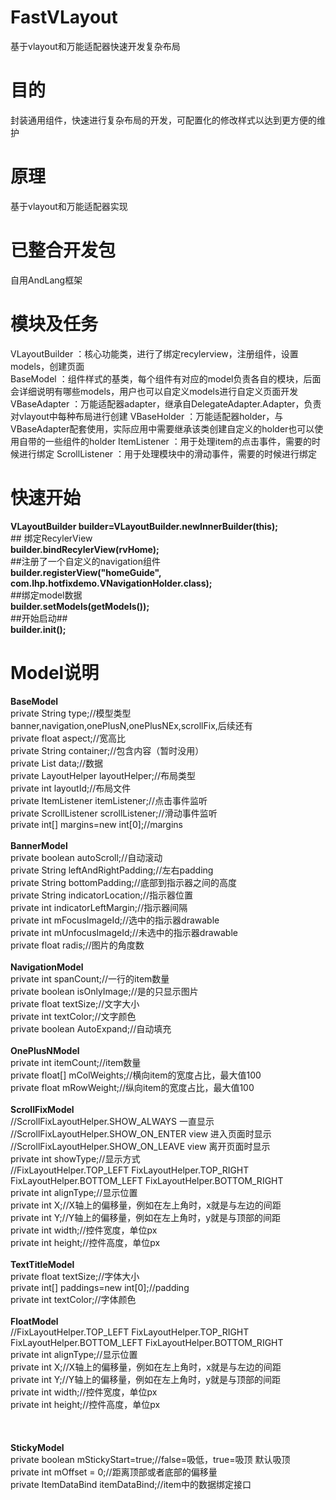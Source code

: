 # FastVLayout
基于vlayout和万能适配器快速开发复杂布局

# 目的
封装通用组件，快速进行复杂布局的开发，可配置化的修改样式以达到更方便的维护

# 原理
基于vlayout和万能适配器实现

# 已整合开发包
自用AndLang框架

# 模块及任务
VLayoutBuilder ：核心功能类，进行了绑定recylerview，注册组件，设置models，创建页面<br>
BaseModel ：组件样式的基类，每个组件有对应的model负责各自的模块，后面会详细说明有哪些models，用户也可以自定义models进行自定义页面开发
VBaseAdapter ：万能适配器adapter，继承自DelegateAdapter.Adapter，负责对vlayout中每种布局进行创建
VBaseHolder ：万能适配器holder，与VBaseAdapter配套使用，实际应用中需要继承该类创建自定义的holder也可以使用自带的一些组件的holder
ItemListener ：用于处理item的点击事件，需要的时候进行绑定
ScrollListener ：用于处理模块中的滑动事件，需要的时候进行绑定

# 快速开始
**VLayoutBuilder builder=VLayoutBuilder.newInnerBuilder(this);** <br>
        ## 绑定RecylerView <br>
        **builder.bindRecylerView(rvHome);**<br>
        ##注册了一个自定义的navigation组件<br>
        **builder.registerView("homeGuide", com.lhp.hotfixdemo.VNavigationHolder.class);**<br>
        ##绑定model数据<br>
        **builder.setModels(getModels());**<br>
        ##开始启动##<br>
        **builder.init();**<br>
       
# Model说明
**BaseModel**<br>
private String type;//模型类型 banner,navigation,onePlusN,onePlusNEx,scrollFix,后续还有<br>
private float aspect;//宽高比<br>
private String container;//包含内容（暂时没用）<br>
private List<T> data;//数据 <br>
private LayoutHelper layoutHelper;//布局类型<br>
private int layoutId;//布局文件<br>
private ItemListener<T> itemListener;//点击事件监听<br>
private ScrollListener scrollListener;//滑动事件监听<br>
private int[] margins=new int[0];//margins<br>
<br> 
**BannerModel**<br>
private boolean autoScroll;//自动滚动 <br>
private String leftAndRightPadding;//左右padding <br>
private String bottomPadding;//底部到指示器之间的高度<br>
private String indicatorLocation;//指示器位置<br>
private int indicatorLeftMargin;//指示器间隔<br>
private int mFocusImageId;//选中的指示器drawable<br>
private int mUnfocusImageId;//未选中的指示器drawable<br>
private float radis;//图片的角度数<br>
<br>
**NavigationModel** <br>
private int spanCount;//一行的item数量<br>
private boolean isOnlyImage;//是的只显示图片<br>
private float textSize;//文字大小<br>
private int textColor;//文字颜色<br>
private boolean AutoExpand;//自动填充<br>
<br>
**OnePlusNModel** <br>
private int itemCount;//item数量<br>
private float[] mColWeights;//横向item的宽度占比，最大值100<br>
private float mRowWeight;//纵向item的宽度占比，最大值100<br>
        <br>
**ScrollFixModel**<br>
//ScrollFixLayoutHelper.SHOW_ALWAYS 一直显示<br>
//ScrollFixLayoutHelper.SHOW_ON_ENTER view 进入页面时显示<br>
//ScrollFixLayoutHelper.SHOW_ON_LEAVE view 离开页面时显示<br>
private int showType;//显示方式<br> 
//FixLayoutHelper.TOP_LEFT FixLayoutHelper.TOP_RIGHT FixLayoutHelper.BOTTOM_LEFT FixLayoutHelper.BOTTOM_RIGHT <br>
private int alignType;//显示位置<br>
private int X;//X轴上的偏移量，例如在左上角时，x就是与左边的间距<br>
private int Y;//Y轴上的偏移量，例如在左上角时，y就是与顶部的间距<br>
private int width;//控件宽度，单位px<br>
private int height;//控件高度，单位px<br>
<br>
**TextTitleModel**<br>
private float textSize;//字体大小<br>
private int[] paddings=new int[0];//padding<br>
private int textColor;//字体颜色<br>
<br>
 **FloatModel**<br>
 //FixLayoutHelper.TOP_LEFT FixLayoutHelper.TOP_RIGHT FixLayoutHelper.BOTTOM_LEFT FixLayoutHelper.BOTTOM_RIGHT <br>
 private int alignType;//显示位置<br>
 private int X;//X轴上的偏移量，例如在左上角时，x就是与左边的间距<br>
 private int Y;//Y轴上的偏移量，例如在左上角时，y就是与顶部的间距<br>
 private int width;//控件宽度，单位px<br>
 private int height;//控件高度，单位px<br>   
<br>        
 **StickyModel**<br>
private boolean mStickyStart=true;//false=吸低，true=吸顶 默认吸顶<br>
private int mOffset = 0;//距离顶部或者底部的偏移量<br>
private ItemDataBind itemDataBind;//item中的数据绑定接口<br>       

